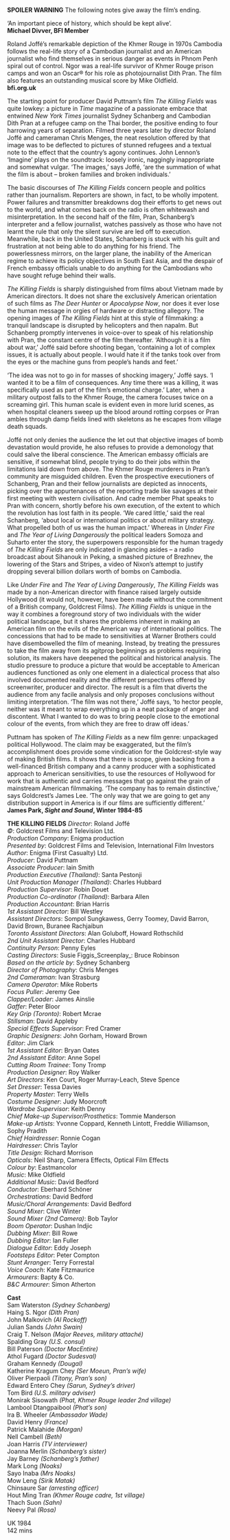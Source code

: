 

**SPOILER WARNING** The following notes give away the film’s ending.

‘An important piece of history, which should be kept alive’.<br>
**Michael Divver, BFI Member**

Roland Joffé’s remarkable depiction of the Khmer Rouge in 1970s Cambodia follows the real-life story of a Cambodian journalist and an American journalist who find themselves in serious danger as events in Phnom Penh spiral out of control. Ngor was a real-life survivor of Khmer Rouge prison camps and won an Oscar® for his role as photojournalist Dith Pran. The film also features an outstanding musical score by Mike Oldfield.<br>
**bfi.org.uk**

The starting point for producer David Puttnam’s film _The Killing Fields_ was quite lowkey: a picture in _Time_ magazine of a passionate embrace that entwined _New York Times_ journalist Sydney Schanberg and Cambodian Dith Pran at a refugee camp on the Thai border, the positive ending to four harrowing years of separation. Filmed three years later by director Roland Joffé and cameraman Chris Menges, the neat resolution offered by that image was to be deflected to pictures of stunned refugees and a textual note to the effect that the country’s agony continues. John Lennon’s ‘Imagine’ plays on the soundtrack: loosely ironic, naggingly inappropriate and somewhat vulgar. ‘The images,’ says Joffé, ‘are the summation of what the film is about – broken families and broken individuals.’

The basic discourses of _The Killing Fields_ concern people and politics rather than journalism. Reporters are shown, in fact, to be wholly impotent. Power failures and transmitter breakdowns dog their efforts to get news out to the world, and what comes back on the radio is often whitewash and misinterpretation. In the second half of the film, Pran, Schanberg’s interpreter and a fellow journalist, watches passively as those who have not learnt the rule that only the silent survive are led off to execution. Meanwhile, back in the United States, Schanberg is stuck with his guilt and frustration at not being able to do anything for his friend. The powerlessness mirrors, on the larger plane, the inability of the American regime to achieve its policy objectives in South East Asia, and the despair of French embassy officials unable to do anything for the Cambodians who have sought refuge behind their walls.

_The Killing Fields_ is sharply distinguished from films about Vietnam made by American directors. It does not share the exclusively American orientation of such films as _The Deer Hunter_ or _Apocalypse Now_, nor does it ever lose the human message in orgies of hardware or distracting allegory. The opening images of _The Killing Fields_ hint at this style of filmmaking: a tranquil landscape is disrupted by helicopters and then napalm. But Schanberg promptly intervenes in voice-over to speak of his relationship with Pran, the constant centre of the film thereafter. ‘Although it is a film about war,’ Joffé said before shooting began, ‘containing a lot of complex issues, it is actually about people. I would hate it if the tanks took over from the eyes or the machine guns from people’s hands and feet.’

‘The idea was not to go in for masses of shocking imagery,’ Joffé says. ‘I wanted it to be a film of consequences. Any time there was a killing, it was specifically used as part of the film’s emotional charge.’ Later, when a military outpost falls to the Khmer Rouge, the camera focuses twice on a screaming girl. This human scale is evident even in more lurid scenes, as when hospital cleaners sweep up the blood around rotting corpses or Pran ambles through damp fields lined with skeletons as he escapes from village death squads.

Joffé not only denies the audience the let out that objective images of bomb devastation would provide, he also refuses to provide a demonology that could salve the liberal conscience. The American embassy officials are sensitive, if somewhat blind, people trying to do their jobs within the limitations laid down from above. The Khmer Rouge murderers in Pran’s community are misguided children. Even the prospective executioners of Schanberg, Pran and their fellow journalists are depicted as innocents, picking over the appurtenances of the reporting trade like savages at their first meeting with western civilisation. And cadre member Phat speaks to Pran with concern, shortly before his own execution, of the extent to which the revolution has lost faith in its people. ‘We cared little,’ said the real Schanberg, ‘about local or international politics or about military strategy. What propelled both of us was the human impact.’ Whereas in _Under Fire_ and _The Year of Living Dangerously_ the political leaders Somoza and Suharto enter the story, the superpowers responsible for the human tragedy of _The Killing Fields_ are only indicated in glancing asides – a radio broadcast about Sihanouk in Peking, a smashed picture of Brezhnev, the lowering of the Stars and Stripes, a video of Nixon’s attempt to justify dropping several billion dollars worth of bombs on Cambodia.

Like _Under Fire_ and _The Year of Living Dangerously_, _The Killing Fields_ was made by a non-American director with finance raised largely outside Hollywood (it would not, however, have been made without the commitment of a British company, Goldcrest Films). _The Killing Fields_ is unique in the way it combines a foreground story of two individuals with the wider political landscape, but it shares the problems inherent in making an American film on the evils of the American way of international politics. The concessions that had to be made to sensitivities at Warner Brothers could have disembowelled the film of meaning. Instead, by treating the pressures to take the film away from its agitprop beginnings as problems requiring solution, its makers have deepened the political and historical analysis. The studio pressure to produce a picture that would be acceptable to American audiences functioned as only one element in a dialectical process that also involved documented reality and the different perspectives offered by screenwriter, producer and director. The result is a film that diverts the audience from any facile analysis and only proposes conclusions without limiting interpretation. ‘The film was not there,’ Joffé says, ‘to hector people, neither was it meant to wrap everything up in a neat package of anger and discontent. What I wanted to do was to bring people close to the emotional colour of the events, from which they are free to draw off ideas.’

Puttnam has spoken of _The Killing Fields_ as a new film genre: unpackaged political Hollywood. The claim may be exaggerated, but the film’s accomplishment does provide some vindication for the Goldcrest-style way of making British films. It shows that there is scope, given backing from a well-financed British company and a canny producer with a sophisticated approach to American sensitivities, to use the resources of Hollywood for work that is authentic and carries messages that go against the grain of mainstream American filmmaking. ‘The company has to remain distinctive,’ says Goldcrest’s James Lee. ‘The only way that we are going to get any distribution support in America is if our films are sufficiently different.’<br>
**James Park, _Sight and Sound_, Winter 1984-85**<br>


**THE KILLING FIELDS**
_Director_: Roland Joffé  
_©_: Goldcrest Films and Television Ltd.  
_Production Company_: Enigma production  
_Presented by_: Goldcrest Films and Television, International Film Investors  
_Author_: Enigma (First Casualty) Ltd.  
_Producer_: David Puttnam  
_Associate Producer_: Iain Smith  
_Production Executive (Thailand)_: Santa Pestonji  
_Unit Production Manager (Thailand)_: Charles Hubbard  
_Production Supervisor_: Robin Douet  
_Production Co-ordinator (Thailand)_: Barbara Allen  
_Production Accountant_: Brian Harris  
_1st Assistant Director_: Bill Westley  
_Assistant Directors_: Sompol Sungkawess, Gerry Toomey, David Barron, David Brown, Buranee Rachjaibun  
_Toronto Assistant Directors_: Alan Goluboff, Howard Rothschild  
_2nd Unit Assistant Director_: Charles Hubbard  
_Continuity Person_: Penny Eyles  
_Casting Directors_: Susie Figgis_Screenplay_: Bruce Robinson  
_Based on the article by_: Sydney Schanberg  
_Director of Photography_: Chris Menges  
_2nd Cameraman_: Ivan Strasburg  
_Camera Operator_: Mike Roberts  
_Focus Puller_: Jeremy Gee  
_Clapper/Loader_: James Ainslie  
_Gaffer_: Peter Bloor  
_Key Grip (Toronto)_: Robert Mcrae  
_Stillsman_: David Appleby  
_Special Effects Supervisor_: Fred Cramer  
_Graphic Designers_: John Gorham, Howard Brown  
_Editor_: Jim Clark  
_1st Assistant Editor_: Bryan Oates  
_2nd Assistant Editor_: Anne Sopel  
_Cutting Room Trainee_: Tony Tromp  
_Production Designer_: Roy Walker  
_Art Directors_: Ken Court, Roger Murray-Leach, Steve Spence  
_Set Dresser_: Tessa Davies  
_Property Master_: Terry Wells  
_Costume Designer_: Judy Moorcroft  
_Wardrobe Supervisor_: Keith Denny  
_Chief Make-up Supervisor/Prosthetics_: Tommie Manderson  
_Make-up Artists_: Yvonne Coppard, Kenneth Lintott, Freddie Williamson, Sophy Pradith  
_Chief Hairdresser_: Ronnie Cogan  
_Hairdresser_: Chris Taylor  
_Title Design_: Richard Morrison  
_Opticals_: Neil Sharp, Camera Effects, Optical Film Effects  
_Colour by_: Eastmancolor  
_Music_: Mike Oldfield  
_Additional Music_: David Bedford  
_Conductor_: Eberhard Schöner  
_Orchestrations_: David Bedford  
_Music/Choral Arrangements_: David Bedford  
_Sound Mixer_: Clive Winter  
_Sound Mixer (2nd Camera)_: Bob Taylor  
_Boom Operator_: Dushan Indjic  
_Dubbing Mixer_: Bill Rowe  
_Dubbing Editor_: Ian Fuller  
_Dialogue Editor_: Eddy Joseph  
_Footsteps Editor_: Peter Compton  
_Stunt Arranger_: Terry Forrestal  
_Voice Coach_: Kate Fitzmaurice  
_Armourers_: Bapty & Co.  
_B&C Armourer_: Simon Atherton<br>

**Cast**<br>
Sam Waterston _(Sydney Schanberg)_  
Haing S. Ngor _(Dith Pran)_  
John Malkovich _(Al Rockoff)_  
Julian Sands _(John Swain)_  
Craig T. Nelson _(Major Reeves, military attaché)_  
Spalding Gray _(U.S. consul)_  
Bill Paterson _(Doctor MacEntire)_  
Athol Fugard _(Doctor Sudesval)_  
Graham Kennedy _(Dougal)_  
Katherine Kragum Chey _(Ser Moeun, Pran’s wife)_  
Oliver Pierpaoli _(Titony, Pran’s son)_  
Edward Entero Chey _(Sarun, Sydney’s driver)_  
Tom Bird _(U.S. military adviser)_  
Monirak Sisowath _(Phat, Khmer Rouge leader 2nd village)_  
Lambool Dtangpaibool _(Phat’s son)_  
Ira B. Wheeler _(Ambassador Wade)_  
David Henry _(France)_  
Patrick Malahide _(Morgan)_  
Nell Cambell _(Beth)_  
Joan Harris _(TV interviewer)_  
Joanna Merlin _(Schanberg’s sister)_  
Jay Barney _(Schanberg’s father)_  
Mark Long _(Noaks)_  
Sayo Inaba _(Mrs Noaks)_  
Mow Leng _(Sirik Matak)_  
Chinsaure Sar _(arresting officer)_  
Hout Ming Tran _(Khmer Rouge cadre, 1st village)_  
Thach Suon _(Sahn)_  
Neevy Pal _(Rosa)_<br>

UK 1984<br>
142 mins<br>
<!--stackedit_data:
eyJoaXN0b3J5IjpbMTU3Mjk5MjQwMiw4MjY4MTI1NTldfQ==
-->